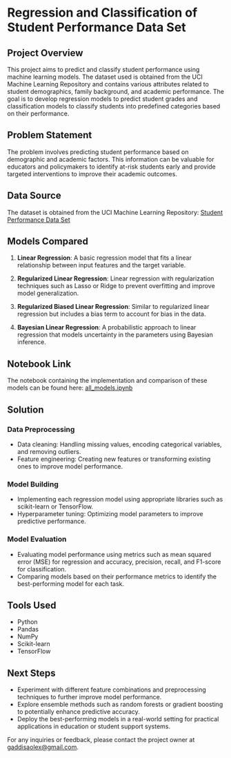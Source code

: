 # Regression and Classification of Student Performance Data Set

## Project Overview

This project aims to predict and classify student performance using machine learning models. The dataset used is obtained from the UCI Machine Learning Repository and contains various attributes related to student demographics, family background, and academic performance. The goal is to develop regression models to predict student grades and classification models to classify students into predefined categories based on their performance.

## Problem Statement

The problem involves predicting student performance based on demographic and academic factors. This information can be valuable for educators and policymakers to identify at-risk students early and provide targeted interventions to improve their academic outcomes.

## Data Source

The dataset is obtained from the UCI Machine Learning Repository:
[Student Performance Data Set](https://archive.ics.uci.edu/ml/datasets/student+performanc)

## Models Compared

1. **Linear Regression**: A basic regression model that fits a linear relationship between input features and the target variable.
   
2. **Regularized Linear Regression**: Linear regression with regularization techniques such as Lasso or Ridge to prevent overfitting and improve model generalization.

3. **Regularized Biased Linear Regression**: Similar to regularized linear regression but includes a bias term to account for bias in the data.

4. **Bayesian Linear Regression**: A probabilistic approach to linear regression that models uncertainty in the parameters using Bayesian inference.

## Notebook Link

The notebook containing the implementation and comparison of these models can be found here: [all_models.ipynb](all_models.ipynb)

## Solution

### Data Preprocessing

- Data cleaning: Handling missing values, encoding categorical variables, and removing outliers.
- Feature engineering: Creating new features or transforming existing ones to improve model performance.

### Model Building

- Implementing each regression model using appropriate libraries such as scikit-learn or TensorFlow.
- Hyperparameter tuning: Optimizing model parameters to improve predictive performance.

### Model Evaluation

- Evaluating model performance using metrics such as mean squared error (MSE) for regression and accuracy, precision, recall, and F1-score for classification.
- Comparing models based on their performance metrics to identify the best-performing model for each task.

## Tools Used

- Python
- Pandas
- NumPy
- Scikit-learn
- TensorFlow

## Next Steps

- Experiment with different feature combinations and preprocessing techniques to further improve model performance.
- Explore ensemble methods such as random forests or gradient boosting to potentially enhance predictive accuracy.
- Deploy the best-performing models in a real-world setting for practical applications in education or student support systems.

For any inquiries or feedback, please contact the project owner at gaddisaolex@gmail.com.
